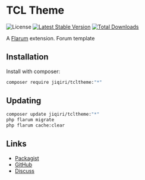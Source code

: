 # TCL Theme

![License](https://img.shields.io/badge/license-MIT-blue.svg) [![Latest Stable Version](https://img.shields.io/packagist/v/jiqiri/tcltheme.svg)](https://packagist.org/packages/jiqiri/tcltheme) [![Total Downloads](https://img.shields.io/packagist/dt/jiqiri/tcltheme.svg)](https://packagist.org/packages/jiqiri/tcltheme)

A [Flarum](http://flarum.org) extension. Forum template

## Installation

Install with composer:

```sh
composer require jiqiri/tcltheme:"*"
```

## Updating

```sh
composer update jiqiri/tcltheme:"*"
php flarum migrate
php flarum cache:clear
```

## Links

- [Packagist](https://packagist.org/packages/jiqiri/tcltheme)
- [GitHub](https://github.com/jiqiri/tcltheme)
- [Discuss](https://discuss.flarum.org/d/PUT_DISCUSS_SLUG_HERE)
